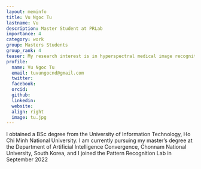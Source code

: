 ```yaml
---
layout: meminfo
title: Vu Ngoc Tu
lastname: Vu
description: Master Student at PRLab
importance: 4
category: work
group: Masters Students
group_rank: 4
teaser: My research interest is in hyperspectral medical image recognition...
profile:
  name: Vu Ngoc Tu
  email: tuvungocnd@gmail.com
  twitter:
  facebook:
  orcid:
  github:
  linkedin:
  website:
  align: right
  image: tu.jpg
---
```



I obtained a BSc degree from the University of Information Technology, Ho Chi Minh National University.
I am currently pursuing my master’s degree at the Department of Artificial Intelligence Convergence, Chonnam National University, South Korea, and I joined the Pattern Recognition Lab in September 2022

<!--stackedit_data:
eyJoaXN0b3J5IjpbLTE5NDgxMjY5NzJdfQ==
-->
